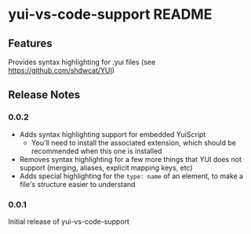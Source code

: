 # yui-vs-code-support README

## Features

Provides syntax highlighting for .yui files (see https://github.com/shdwcat/YUI)

## Release Notes

### 0.0.2

* Adds syntax highlighting support for embedded YuiScript
	* You'll need to install the associated extension, which should be recommended when this one is installed
* Removes syntax highlighting for a few more things that YUI does not support (merging, aliases, explicit mapping keys, etc)
* Adds special highlighting for the `type: name` of an element, to make a file's structure easier to understand

### 0.0.1

Initial release of yui-vs-code-support
